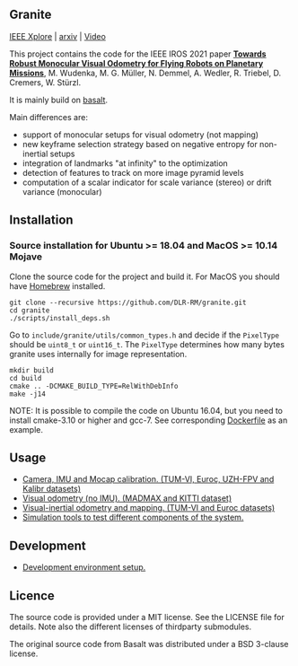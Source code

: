 ## Granite

[IEEE Xplore](https://ieeexplore.ieee.org/abstract/document/9636844) | [arxiv](https://arxiv.org/abs/2109.05509) | [Video](https://www.youtube.com/watch?v=TtoRU3TKv2s)

This project contains the code for the IEEE IROS 2021 paper [**Towards Robust Monocular Visual Odometry for Flying Robots on Planetary Missions**](https://ieeexplore.ieee.org/abstract/document/9636844), M. Wudenka, M. G. Müller, N. Demmel, A. Wedler, R. Triebel, D. Cremers, W. Stürzl.

It is mainly build on [basalt](https://vision.in.tum.de/research/vslam/basalt).

Main differences are:

* support of monocular setups for visual odometry (not mapping)
* new keyframe selection strategy based on negative entropy for non-inertial setups
* integration of landmarks "at infinity" to the optimization
* detection of features to track on more image pyramid levels
* computation of a scalar indicator for scale variance (stereo) or drift variance (monocular)

## Installation

### Source installation for Ubuntu >= 18.04 and MacOS >= 10.14 Mojave
Clone the source code for the project and build it. For MacOS you should have [Homebrew](https://brew.sh/) installed.
```
git clone --recursive https://github.com/DLR-RM/granite.git
cd granite
./scripts/install_deps.sh
```

Go to `include/granite/utils/common_types.h` and decide if the `PixelType` should be `uint8_t` or `uint16_t`. The `PixelType` determines how many bytes granite uses internally for image representation.

```
mkdir build
cd build
cmake .. -DCMAKE_BUILD_TYPE=RelWithDebInfo
make -j14
```
NOTE: It is possible to compile the code on Ubuntu 16.04, but you need to install cmake-3.10 or higher and gcc-7. See corresponding [Dockerfile](docker/b_image_xenial/Dockerfile) as an example.

## Usage
* [Camera, IMU and Mocap calibration. (TUM-VI, Euroc, UZH-FPV and Kalibr datasets)](doc/Calibration.md)
* [Visual odometry (no IMU). (MADMAX and KITTI dataset)](doc/Vo.md)
* [Visual-inertial odometry and mapping. (TUM-VI and Euroc datasets)](doc/VioMapping.md)
* [Simulation tools to test different components of the system.](doc/Simulation.md)

## Development
* [Development environment setup.](doc/DevSetup.md)

## Licence

The source code is provided under a MIT license. See the LICENSE file for details.
Note also the different licenses of thirdparty submodules.

The original source code from Basalt was distributed under a BSD 3-clause license.